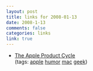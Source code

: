```yaml
--- 
layout: post
title: links for 2008-01-13
date: 2008-1-13
comments: false
categories: links
link: true
---
```

<ul class="delicious">
	<li>
		<div class="delicious-link"><a href="http://www.misterbg.org/AppleProductCycle/">The Apple Product Cycle</a></div>
		<div class="delicious-tags">(tags: <a href="http://del.icio.us/zanshin/apple">apple</a> <a href="http://del.icio.us/zanshin/humor">humor</a> <a href="http://del.icio.us/zanshin/mac">mac</a> <a href="http://del.icio.us/zanshin/geek">geek</a>)</div>
	</li>
</ul>

